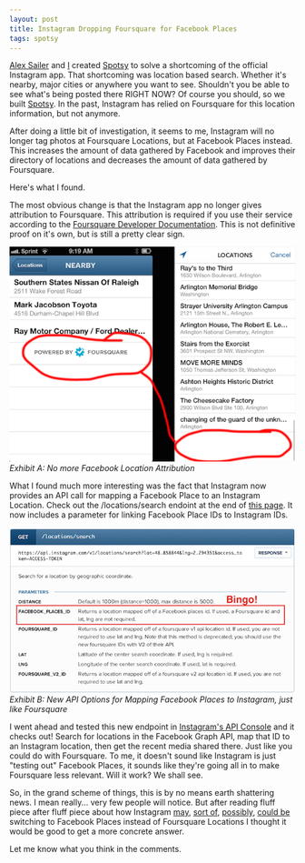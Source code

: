 ```yaml
---
layout: post
title: Instagram Dropping Foursquare for Facebook Places
tags: spotsy
---
```


[Alex Sailer](https://twitter.com/alexsailer) and [I](https://twitter.com/wlindner) created [Spotsy](https://itunes.apple.com/us/app/spotsy/id714622289?mt=8) to solve a shortcoming of the official Instagram app. That shortcoming was location based search. Whether it's nearby, major cities or anywhere you want to see. Shouldn't you be able to see what's being posted there RIGHT NOW? Of course you should, so we built [Spotsy](https://itunes.apple.com/us/app/spotsy/id714622289?mt=8). In the past, Instagram has relied on Foursquare for this location information, but not anymore.

After doing a little bit of investigation, it seems to me, Instagram will no longer tag photos at Foursquare Locations, but at Facebook Places instead. This increases the amount of data gathered by Facebook and improves their directory of locations and decreases the amount of data gathered by Foursquare.

Here's what I found.

The most obvious change is that the Instagram app no longer gives attribution to Foursquare. This attribution is required if you use their service according to the [Foursquare Developer Documentation](https://developer.foursquare.com/overview/attribution). This is not definitive proof on it's own, but is still a pretty clear sign.

![No Foursquare Location attribution](/img/instagram-powered-by-foursquare.png)
<br />
*Exhibit A: No more Facebook Location Attribution*

What I found much more interesting was the fact that Instagram now provides an API call for mapping a Facebook Place to an Instagram Location. Check out the /locations/search endoint at the end of [this page](http://instagram.com/developer/endpoints/locations/#get_locations_search). It now includes a parameter for linking Facebook Place IDs to Instagram IDs.

![New API Options for Mapping Facebook Places to Instagram, just like Foursquare](/img/instagram-developer-endpoint.png)
<br />
*Exhibit B: New API Options for Mapping Facebook Places to Instagram, just like Foursquare*

I went ahead and tested this new endpoint in [Instagram's API Console](https://apigee.com/console/instagram) and it checks out! Search for locations in the Facebook Graph API, map that ID to an Instagram location, then get the recent media shared there. Just like you could do with Foursquare. To me, it doesn't sound like Instagram is just "testing out" Facebook Places, it sounds like they're going all in to make Foursquare less relevant. Will it work? We shall see.

So, in the grand scheme of things, this is by no means earth shattering news. I mean really... very few people will notice. But after reading fluff piece after fluff piece about how Instagram [may](http://www.nbcnews.com/tech/social-media/instagram-replacing-foursquare-facebook-places-n61856), [sort of](http://www.cnet.com/news/instagram-removing-foursquare-in-places-test/), [possibly](http://readwrite.com/2014/03/25/facebook-places-instagram-test-foursquare#awesm=~oEb93BJ7K1HXS5), [could be](http://www.techradar.com/us/news/software/applications/instagram-tests-filtering-out-foursquare-in-favour-of-facebook-places-1237086) switching to Facebook Places instead of Foursquare Locations I thought it would be good to get a more concrete answer.

Let me know what you think in the comments.